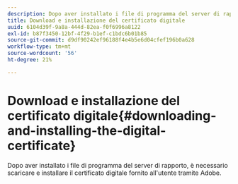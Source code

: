 ```yaml
---
description: Dopo aver installato i file di programma del server di rapporto, è necessario scaricare e installare il certificato digitale fornito all'utente tramite Adobe.
title: Download e installazione del certificato digitale
uuid: 6104d39f-9a8a-444d-82ea-f0f6996a8122
exl-id: b87f3450-12bf-4f29-b1ef-c1bdc6b01b85
source-git-commit: d9df90242ef96188f4e4b5e6d04cfef196b0a628
workflow-type: tm+mt
source-wordcount: '56'
ht-degree: 21%

---
```


# Download e installazione del certificato digitale{#downloading-and-installing-the-digital-certificate}

Dopo aver installato i file di programma del server di rapporto, è necessario scaricare e installare il certificato digitale fornito all&#39;utente tramite Adobe.
